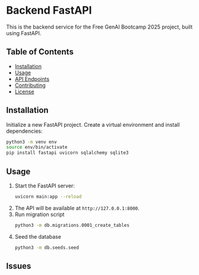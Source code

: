# Backend FastAPI

This is the backend service for the Free GenAI Bootcamp 2025 project, built using FastAPI.

## Table of Contents

- [Installation](#installation)
- [Usage](#usage)
- [API Endpoints](#api-endpoints)
- [Contributing](#contributing)
- [License](#license)

## Installation
Initialize a new FastAPI project.
Create a virtual environment and install dependencies:

```sh
python3 -m venv env
source env/bin/activate
pip install fastapi uvicorn sqlalchemy sqlite3
```

## Usage

1. Start the FastAPI server:
    ```bash
    uvicorn main:app --reload
    ```
2. The API will be available at `http://127.0.0.1:8000`.
3. Run migration script
    ```sh
    python3 -m db.migrations.0001_create_tables
    ```
4. Seed the database
    ```sh
    python3 -m db.seeds.seed
    ```



## Issues
